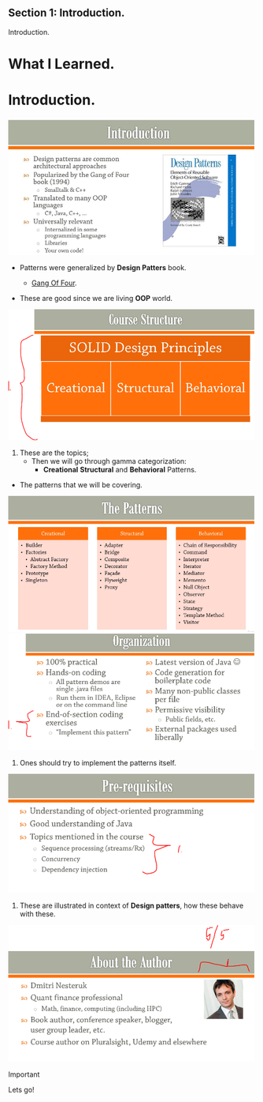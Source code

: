 ## Section 1: Introduction.

Introduction.

# What I Learned.

# Introduction.

<img src="introduction.JPG" alt="alt text" width="500"/>

- Patterns were generalized by **Design Patters** book.
    - [Gang Of Four](https://en.wikipedia.org/wiki/Design_Patterns).

- These are good since we are living **OOP** world.

<img src="courseStructre.PNG" alt="alt text" width="500"/>

1. These are the topics;   
    - Then we will go through gamma categorization:
        - **Creational** **Structural** and **Behavioral** Patterns.

- The patterns that we will be covering.

<img src="ThePatterns.PNG" alt="alt text" width="500"/>

<img src="organization.PNG" alt="alt text" width="500"/>

1. Ones should try to implement the patterns itself.

<img src="preRequisitves.PNG" alt="alt text" width="500"/>

1. These are illustrated in context of **Design patters**, how these behave with these.

<img src="makerOfCourse.PNG" alt="alt text" width="500"/>

> [!IMPORTANT]  
> Lets go!





